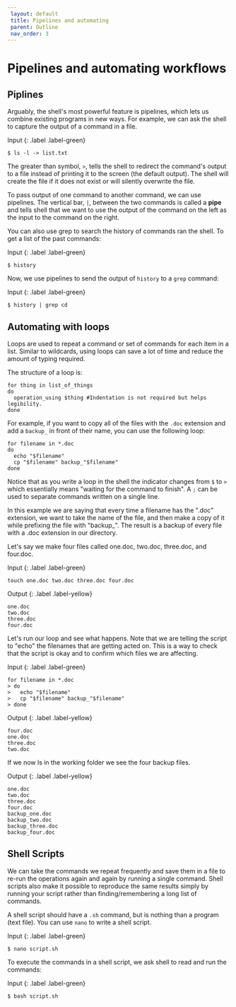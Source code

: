 ```yaml
---
 layout: default
 title: Pipelines and automating
 parent: Outline
 nav_order: 3
---
```


# Pipelines and automating workflows

## Piplines 

Arguably, the shell's most powerful feature is pipelines, which lets us combine existing programs in new ways. For example, we can ask the shell to capture the output of a command in a file. 

Input
{: .label .label-green}
~~~
$ ls -l -> list.txt
~~~

The greater than symbol, `>`, tells the shell to redirect the command's output to a file instead of printing it to the screen (the default output). The shell will create the file if it does not exist or will silently overwrite the file. 

To pass output of one command to another command, we can use pipelines. The vertical bar, `|`, between the two commands is called a **pipe** and tells shell that we want to use the output of the command on the left as the input to the command on the right. 

You can also use grep to search the history of commands ran the shell. To get a list of the past commands: 

Input
{: .label .label-green}
~~~
$ history
~~~

Now, we use pipelines to send the output of `history` to a `grep` command:

Input
{: .label .label-green}
~~~
$ history | grep cd
~~~

## Automating with loops

Loops are used to repeat a command or set of commands for each item in a list. Similar to wildcards, using loops can save a lot of time and reduce the amount of typing required. 

The structure of a loop is:

~~~
for thing in list_of_things
do
  operation_using $thing #Indentation is not required but helps legibility.
done
~~~

For example, if you want to copy all of the files with the `.doc` extension and add a `backup_` in front of their name, you can use the following loop:

~~~
for filename in *.doc
do
  echo "$filename"
  cp "$filename" backup_"$filename"
done
~~~

Notice that as you write a loop in the shell the indicator changes from `$` to `>` which essentially means "waiting for the command to finish". A `;` can be used to separate commands written on a single line.

In this example we are saying that every time a filename has the ".doc" extension, we want to take the name of the file, and then make a copy of it while prefixing the file with "backup_". The result is a backup of every file with a .doc extension in our directory.

Let's say we make four files called one.doc, two.doc, three.doc, and four.doc.

Input
{: .label .label-green}
~~~
touch one.doc two.doc three.doc four.doc
~~~
Output
{: .label .label-yellow}
~~~
one.doc
two.doc
three.doc
four.doc
~~~

Let's run our loop and see what happens. Note that we are telling the script to "echo" the filenames that are getting acted on. This is a way to check that the script is okay and to confirm which files we are affecting.

Input
{: .label .label-green}
~~~
for filename in *.doc
> do
>   echo "$filename"
>   cp "$filename" backup_"$filename"
> done
~~~
Output
{: .label .label-yellow}
~~~
four.doc
one.doc
three.doc
two.doc
~~~

If we now ls in the working folder we see the four backup files.

Output
{: .label .label-yellow}
~~~
one.doc
two.doc
three.doc
four.doc
backup_one.doc
backup_two.doc
backup_three.doc
backup_four.doc
~~~

## Shell Scripts

We can take the commands we repeat frequently and save them in a file to re-run the operations again and again by running a single command. Shell scripts also make it possible to reproduce the same results simply by running your script rather than finding/remembering a long list of commands.

A shell script should have a `.sh` command, but is nothing than a program (text file). You can use `nano` to write a shell script.

Input
{: .label .label-green}
~~~
$ nano script.sh
~~~

To execute the commands in a shell script, we ask shell to read and run the commands:

Input
{: .label .label-green}
~~~
$ bash script.sh
~~~

